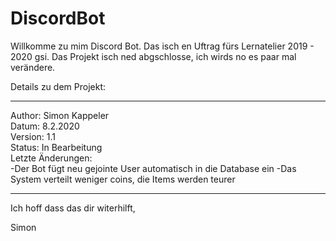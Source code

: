 # DiscordBot

Willkomme zu mim Discord Bot. Das isch en Uftrag fürs Lernatelier 2019 - 2020 gsi.
Das Projekt isch ned abgschlosse, ich wirds no es paar mal verändere.

Details zu dem Projekt:
________________________________________________
Author:	Simon Kappeler        
Datum:	8.2.2020      
Version:	1.1    
Status:	In Bearbeitung        
Letzte Änderungen:	
-Der Bot fügt neu gejointe User automatisch in die Database ein
-Das System verteilt weniger coins, die Items werden teurer
________________________________________________

Ich hoff dass das dir witerhilft,

Simon
